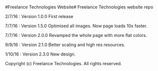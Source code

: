 #Freelance Technologies Website#
Freelance Technologies website repo

2/7/16 : Version 1.0.0 First release

7/7/16 : Version 1.5.0 Optimised all images. Now page loads 10x faster.

7/7/16 : Version 2.0.0 Revamped the whole page with more flat colors.

9/9/16 : Version 2.1.0 Better scaling and high res resources.

1/10/16 : Version 2.3.0 New design.

Copyright (c) Freelance Technologies. All rights reserved.
